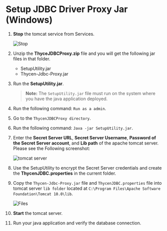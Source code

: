 [title]: # (Setup JDBC Driver)
[tags]: # (setup, windows)
[priority]: # (301)
# Setup JDBC Driver Proxy Jar (Windows)

1. __Stop__ the tomcat service from Services.

   ![Stop](images/60e3d80489af31470f531d3552c205bd.png)
1. Unzip the __ThyceJDBCProxy.zip__ file and you will get the following jar files in that folder.

   * SetupUtility.jar
   * Thycen-Jdbc-Proxy.jar

1. Run the __SetupUtility.jar__.

   >**Note:** The `SetupUtility.jar` file must run on the system where you have the java application deployed.

1. Run the following command: `Run as a admin`.
1. Go to the `ThycenJDBCProxy directory`.
1. Run the following command: `Java -jar SetupUtility.jar`.

1. Enter the __Secret Server URL__, __Secret Server Username__, __Password of the Secret Server account__, and __Lib path__ of the apache tomcat server. Please see the Following screenshot:  

   ![tomcat server](images/5c9a95e524180b8038ed429d28abe914.png)
1. Use the SetupUtility to encrypt the Secret Server credentials and create the __ThycenJDBC.properties__ in the current folder.

1. Copy the `Thycen-Jdbc-Proxy.jar` file and `ThycenJDBC.properties` file into tomcat server `lib folder` located at `C:\Program Files\Apache Software Foundation\Tomcat 10.0\lib`.

   ![Files](images/a7ffa89f9059f2919f862311e26d4912.png)
1. __Start__ the tomcat server.
1. Run your java application and verify the database connection.
